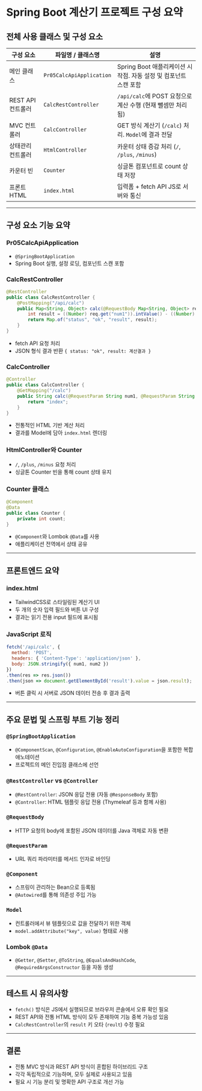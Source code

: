 # Spring Boot 계산기 프로젝트 구성 요약

## 전체 사용 클래스 및 구성 요소

| 구성 요소 | 파일명 / 클래스명 | 설명 |
|-----------|-------------------|------|
| 메인 클래스 | `Pr05CalcApiApplication` | Spring Boot 애플리케이션 시작점. 자동 설정 및 컴포넌트 스캔 포함 |
| REST API 컨트롤러 | `CalcRestController` | `/api/calc`에 POST 요청으로 계산 수행 (현재 뺄셈만 처리됨) | 
| MVC 컨트롤러 | `CalcController` | GET 방식 계산기 (`/calc`) 처리. `Model`에 결과 전달 | 
| 상태관리 컨트롤러 | `HtmlController` | 카운터 상태 증감 처리 (`/`, `/plus`, `/minus`) | 
| 카운터 빈 | `Counter` | 싱글톤 컴포넌트로 count 상태 저장 | 
| 프론트 HTML | `index.html` | 입력폼 + fetch API JS로 서버와 통신 | 

---

## 구성 요소 기능 요약

### Pr05CalcApiApplication
- `@SpringBootApplication`
- Spring Boot 실행, 설정 로딩, 컴포넌트 스캔 포함

### CalcRestController
```java
@RestController
public class CalcRestController {
    @PostMapping("/api/calc")
    public Map<String, Object> calc(@RequestBody Map<String, Object> req) {
        int result = ((Number) req.get("num1")).intValue() - ((Number) req.get("num2")).intValue();
        return Map.of("status", "ok", "result", result);
    }
}
```
- fetch API 요청 처리
- JSON 형식 결과 반환 `{ status: "ok", result: 계산결과 }`

### CalcController
```java
@Controller
public class CalcController {
    @GetMapping("/calc")
    public String calc(@RequestParam String num1, @RequestParam String num2, @RequestParam String op, Model model) {
        return "index";
    }
}
```
- 전통적인 HTML 기반 계산 처리
- 결과를 Model에 담아 `index.html` 렌더링

### HtmlController와 Counter
- `/`, `/plus`, `/minus` 요청 처리
- 싱글톤 Counter 빈을 통해 count 상태 유지

### Counter 클래스
```java
@Component
@Data
public class Counter {
    private int count;
}
```
- `@Component`와 Lombok `@Data`를 사용
- 애플리케이션 전역에서 상태 공유

---

## 프론트엔드 요약

### index.html
- TailwindCSS로 스타일링된 계산기 UI
- 두 개의 숫자 입력 필드와 버튼 UI 구성
- 결과는 읽기 전용 input 필드에 표시됨

### JavaScript 로직
```javascript
fetch('/api/calc', {
  method: 'POST',
  headers: { 'Content-Type': 'application/json' },
  body: JSON.stringify({ num1, num2 })
})
.then(res => res.json())
.then(json => document.getElementById('result').value = json.result);
```
- 버튼 클릭 시 서버로 JSON 데이터 전송 후 결과 출력

---

## 주요 문법 및 스프링 부트 기능 정리

### `@SpringBootApplication`
- `@ComponentScan`, `@Configuration`, `@EnableAutoConfiguration`을 포함한 복합 애노테이션
- 프로젝트의 메인 진입점 클래스에 선언

### `@RestController` vs `@Controller`
- `@RestController`: JSON 응답 전용 (자동 `@ResponseBody` 포함)
- `@Controller`: HTML 템플릿 응답 전용 (Thymeleaf 등과 함께 사용)

### `@RequestBody`
- HTTP 요청의 body에 포함된 JSON 데이터를 Java 객체로 자동 변환

### `@RequestParam`
- URL 쿼리 파라미터를 메서드 인자로 바인딩

### `@Component`
- 스프링이 관리하는 Bean으로 등록됨
- `@Autowired`를 통해 의존성 주입 가능

### `Model`
- 컨트롤러에서 뷰 템플릿으로 값을 전달하기 위한 객체
- `model.addAttribute("key", value)` 형태로 사용

### Lombok `@Data`
- `@Getter`, `@Setter`, `@ToString`, `@EqualsAndHashCode`, `@RequiredArgsConstructor` 등을 자동 생성

---

## 테스트 시 유의사항
- `fetch()` 방식은 JS에서 실행되므로 브라우저 콘솔에서 오류 확인 필요
- REST API와 전통 HTML 방식이 모두 존재하여 기능 중복 가능성 있음
- `CalcRestController`의 `result` 키 오타 (`reult`) 수정 필요

---

## 결론
- 전통 MVC 방식과 REST API 방식이 혼합된 하이브리드 구조
- 각각 독립적으로 기능하며, 모두 실제로 사용되고 있음
- 필요 시 기능 분리 및 명확한 API 구조로 개선 가능

